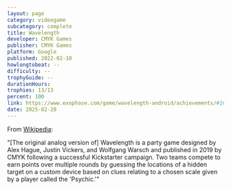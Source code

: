 ```yaml
---
layout: page
category: videogame
subcategory: complete
title: Wavelength
developer: CMYK Games
publisher: CMYK Games
platform: Google
published: 2022-02-10
howlongtobeat: --
difficulty: --
trophyGuide: --
durationHours:
trophies: 13/13
percent: 100
link: https://www.exophase.com/game/wavelength-android/achievements/#1644034
date: 2025-02-28
---
```


From [Wikipedia](https://en.wikipedia.org/wiki/Wavelength_(game)):

"[The original analog version of] Wavelength is a party game designed by Alex Hague, Justin Vickers, and Wolfgang Warsch and published in 2019 by CMYK following a successful Kickstarter campaign. Two teams compete to earn points over multiple rounds by guessing the locations of a hidden target on a custom device based on clues relating to a chosen scale given by a player called the 'Psychic.'"
